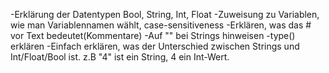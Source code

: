 -Erklärung der Datentypen Bool, String, Int, Float 
-Zuweisung zu Variablen, wie man Variablennamen wählt, case-sensitiveness
-Erklären, was das # vor Text bedeutet(Kommentare)
-Auf "" bei Strings hinweisen
-type() erklären
-Einfach erklären, was der Unterschied zwischen Strings und Int/Float/Bool ist. z.B "4" ist ein String, 4 ein Int-Wert.



